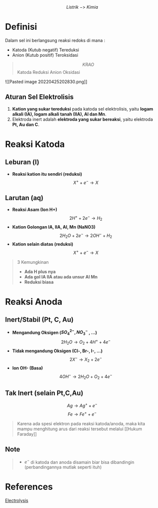 $$ Listrik \ -> \ Kimia$$
# Definisi
Dalam sel ini berlangsung reaksi redoks di mana :
- Katoda (Kutub negatif) Tereduksi
- Anion (Kutub positif) Teroksidasi

> $$KRAO$$ 
> Katoda
> Reduksi
> Anion
> Oksidasi

![[Pasted image 20220425202830.png]]

## Aturan Sel Elektrolisis
1) **Kation yang sukar tereduksi** pada katoda sel elektrolisis, yaitu **logam alkali (IA), logam alkali tanah (IIA), Al dan Mn**.
2) Elektroda inert adalah **elektroda yang sukar bereaksi**, yaitu elektroda **Pt, Au dan C**.

# Reaksi Katoda
## Leburan (l)
- **Reaksi kation itu sendiri (reduksi)**
$$X^{+} +e^{-} \rightarrow X$$

## Larutan (aq)
-  **Reaksi Asam (Ion H+)**
$$2H^{+}+2e^{-} \rightarrow H_{2}$$
- **Kation Golongan IA, IIA, Al, Mn (NaNO3)**
$$2H_{2}O + 2e^{-} \rightarrow 2OH^{-}+ H_{2}$$
- **Kation selain diatas (reduksi)**
  $$X^{+} +e^{-} \rightarrow X$$

>3 Kemungkinan
>- **Ada H plus nya**
>- **Ada gol IA IIA atau ada unsur Al Mn**
>- **Reduksi biasa**


# Reaksi Anoda
## Inert/Stabil (Pt, C, Au)
- **Mengandung Oksigen ($SO_{4}^{2-}, NO_{3}^{-}$ , ...)**
$$2H_{2}O \rightarrow O_{2}+ 4H^{+}+ 4e^{-}$$
- **Tidak mengandung Oksigen (Cl-, Br-, I-, ...)**
$$2X^{-}\rightarrow X_{2}+2e^{-}$$
- **Ion OH- (Basa)**
$$4OH^{-}\rightarrow 2H_{2}O + O_{2}+ 4e^{-}$$
## Tak Inert (selain Pt,C,Au)
$$Ag \rightarrow Ag^{+}+e^{-}$$
$$Fe \rightarrow Fe^{+}+ e^{-}$$

> Karena ada spesi elektron pada reaksi katoda/anoda, maka kita mampu menghitung arus dari reaksi tersebut melalui [[Hukum Faraday]]
## Note
> - $e^{-}$ di katoda dan anoda disamain biar bisa dibandingin (perbandingannya mutlak seperti ituh)
# References
[Electrolysis](https://www.youtube.com/watch?v=dRtSjJCKkIo&t=79s)
